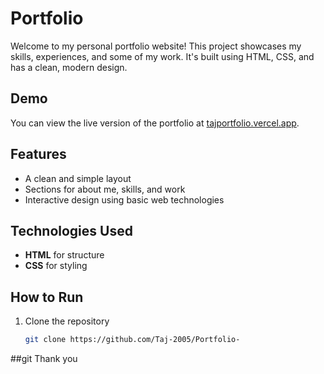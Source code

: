 # Portfolio

Welcome to my personal portfolio website! This project showcases my skills, experiences, and some of my work. It's built using HTML, CSS, and has a clean, modern design.

## Demo
You can view the live version of the portfolio at [tajportfolio.vercel.app](https://tajportfolio.vercel.app/).

## Features
- A clean and simple layout
- Sections for about me, skills, and work
- Interactive design using basic web technologies

## Technologies Used
- **HTML** for structure
- **CSS** for styling

## How to Run
1. Clone the repository
   ```bash
   git clone https://github.com/Taj-2005/Portfolio-
##git  Thank you